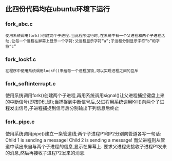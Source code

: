 ## 此四份代码均在ubuntu环境下运行
### fork_abc.c
    使用系统调用fork()创建两个子进程.当此程序运行时,在系统中有一个父进程和两个子进程活动.让每一个进程在屏幕上显示一个字符:父进程显示字符“a”;子进程分别显示字符“b”和字符“c”

### fork_lockf.c
    在程序中使用系统调用lockf()来给每一个进程加锁,可以实现进程之间的互斥

### fork_softinterrupt.c
使用系统调用fork()创建两个子进程,再用系统调用signal()让父进程捕捉键盘上来的中断信号(即按DEL键);当捕捉到中断信号后,父进程用系统调用Kill()向两个子进程发出信号,子进程捕捉到信号后分别输出下列信息后终止

### fork_pipe.c
使用系统调用pipe()建立一条管道线;两个子进程P1和P2分别向管道各写一句话:
Child 1 is sending a message!
Child 2 is sending a message!
而父进程则从管道中读出来自与两个子进程的信息,显示在屏幕上.
要求父进程先接收子进程P1发来的消息,然后再接收子进程P2发来的消息.
